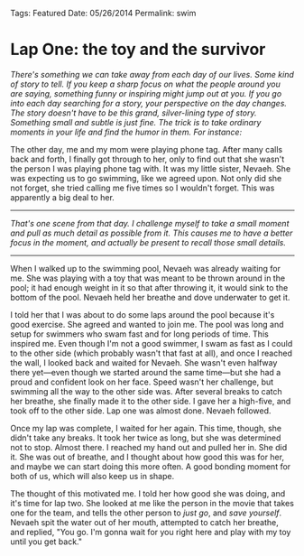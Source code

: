 
Tags: Featured
Date: 05/26/2014
Permalink: swim

# Lap One: the toy and the survivor

*There's something we can take away from each day of our lives. Some kind of story to tell. If you keep a sharp focus on what the people around you are saying, something funny or inspiring might jump out at you. If you go into each day searching for a story, your perspective on the day changes. The story doesn't have to be this grand, silver-lining type of story. Something small and subtle is just fine. The trick is to take ordinary moments in your life and find the humor in them. For instance:*

The other day, me and my mom were playing phone tag. After many calls back and forth, I finally got through to her, only to find out that she wasn't the person I was playing phone tag with. It was my little sister, Nevaeh. She was expecting us to go swimming, like we agreed upon. Not only did she not forget, she tried calling me five times so I wouldn't forget. This was apparently a big deal to her.

---- 

*That's one scene from that day. I challenge myself to take a small moment and pull as much detail as possible from it. This causes me to have a better focus in the moment, and actually be present to recall those small details.*

---- 

When I walked up to the swimming pool, Nevaeh was already waiting for me. She was playing with a toy that was meant to be thrown around in the pool; it had enough weight in it so that after throwing it, it would sink to the bottom of the pool. Nevaeh held her breathe and dove underwater to get it.

I told her that I was about to do some laps around the pool because it's good exercise. She agreed and wanted to join me. The pool was long and setup for swimmers who swam fast and for long periods of time. This inspired me. Even though I'm not a good swimmer, I swam as fast as I could to the other side (which probably wasn't that fast at all), and once I reached the wall, I looked back and waited for Nevaeh. She wasn't even halfway there yet—even though we started around the same time—but she had a proud and confident look on her face. Speed wasn't her challenge, but swimming all the way to the other side was. After several breaks to catch her breathe, she finally made it to the other side. I gave her a high-five, and took off to the other side. Lap one was almost done. Nevaeh followed. 

Once my lap was complete, I waited for her again. This time, though, she didn't take any breaks. It took her twice as long, but she was determined not to stop. Almost there. I reached my hand out and pulled her in. She did it. She was out of breathe, and I thought about how good this was for her, and maybe we can start doing this more often. A good bonding moment for both of us, which will also keep us in shape. 

The thought of this motivated me. I told her how good she was doing, and it's time for lap two. She looked at me like the person in the movie that takes one for the team, and tells the other person to *just go*, and *save yourself*. Nevaeh spit the water out of her mouth, attempted to catch her breathe, and replied, "You go. I'm gonna wait for you right here and play with my toy until you get back."